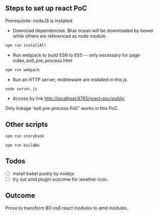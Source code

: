 Steps to set up react PoC
--------------
Prerequisite: nodeJS is installed

 * Download dependencies. Blue ocean will be downloaded by bower while others are referenced as node module.
```sh
npm run installAll
```
 * Run webpack to build ES6 to ES5 -- only necessary for page index_es6_pre_process.html 
```sh
npm run webpack
```
 * Run an HTTP server, middleware are installed in this js.
```sh
node server.js
```
 * Access by link [http://localhost:8765/react-poc/public](http://localhost:8765/react-poc/public)
 
Only linkage 'es6 pre-process PoC' works in this PoC.

Other scripts
--------------
```sh
npm run storybook
```

```sh
npm run buildBo
```

Todos
--------------
- [ ] install babel purely by nodejs
- [ ] try out amd plugin outcome for weather-icon.

Outcome
--------------
Prove to transform BO es6 react modules to amd modules.